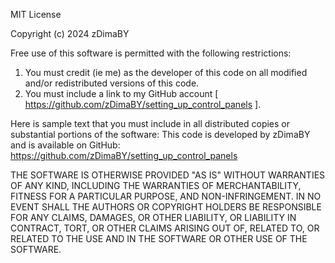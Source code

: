 MIT License

Copyright (c) 2024 zDimaBY

Free use of this software is permitted with the following restrictions:

1. You must credit (ie me) as the developer of this code on all modified and/or redistributed versions of this code.
2. You must include a link to my GitHub account [ https://github.com/zDimaBY/setting_up_control_panels ].

Here is sample text that you must include in all distributed copies or substantial portions of the software:
This code is developed by zDimaBY and is available on GitHub: https://github.com/zDimaBY/setting_up_control_panels

THE SOFTWARE IS OTHERWISE PROVIDED "AS IS" WITHOUT WARRANTIES OF ANY KIND, INCLUDING THE WARRANTIES OF MERCHANTABILITY, FITNESS FOR A PARTICULAR PURPOSE, AND NON-INFRINGEMENT. IN NO EVENT SHALL THE AUTHORS OR COPYRIGHT HOLDERS BE RESPONSIBLE FOR ANY CLAIMS, DAMAGES, OR OTHER LIABILITY, OR LIABILITY IN CONTRACT, TORT, OR OTHER CLAIMS ARISING OUT OF, RELATED TO, OR RELATED TO THE USE AND IN THE SOFTWARE OR OTHER USE OF THE SOFTWARE.